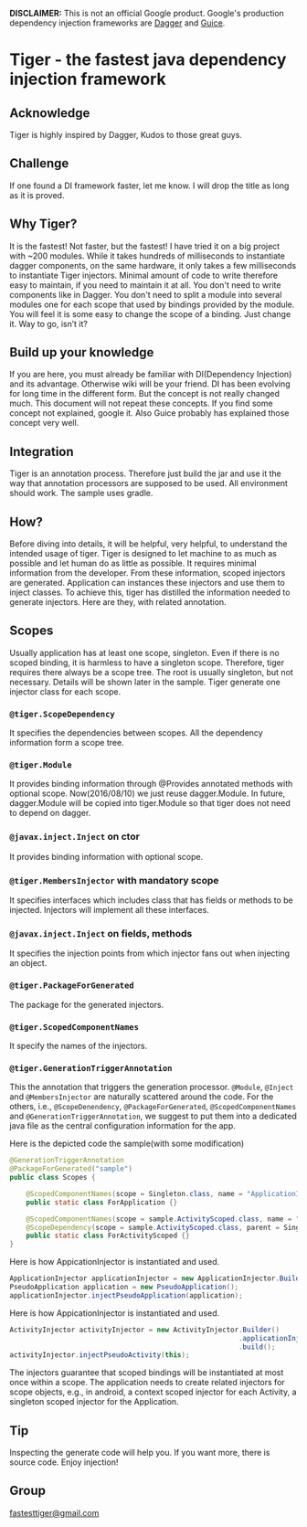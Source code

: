 **DISCLAIMER:** This is not an official Google product.  Google's production dependency injection frameworks are [Dagger](https://github.com/google/dagger) and [Guice](https://github.com/google/guice).

# Tiger - the fastest java dependency injection framework

## Acknowledge
Tiger is highly inspired by Dagger, Kudos to those great guys.

## Challenge
If one found a DI framework faster, let me know. I will drop the title as long as it is proved.

## Why Tiger?
It is the fastest! Not faster, but the fastest! I have tried it on a big project with ~200 modules. While it takes hundreds of milliseconds to instantiate dagger components, on the same hardware, it only takes a few milliseconds to instantiate Tiger injectors.
Minimal amount of code to write therefore easy to maintain, if you need to maintain it at all. You don't need to write components like in Dagger. You don't need to split a module into several modules one for each scope that used by bindings provided by the module. You will feel it is some easy to change the scope of a binding. Just change it. Way to go, isn’t it?

## Build up your knowledge
If you are here, you must already be familiar with DI(Dependency Injection) and its advantage. Otherwise wiki will be your friend.
DI has been evolving for long time in the different form. But the concept is not really changed much. This document will not repeat these concepts. If you find some concept not explained, google it. Also Guice probably has explained those concept very well.

## Integration
Tiger is an annotation process. Therefore just build the jar and use it the way that annotation processors are supposed to be used. All environment should work. The sample uses gradle.

## How?
Before diving into details, it will be helpful, very helpful, to understand the intended usage of tiger. Tiger is designed to let machine to as much as possible and let human do as little as possible. It requires minimal information from the developer. From these information, scoped injectors are generated. Application can instances these injectors and use them to inject classes. To achieve this, tiger has distilled the information needed to generate injectors. Here are they, with related annotation.

## Scopes
Usually application has at least one scope, singleton. Even if there is no scoped binding, it is harmless to have a singleton scope. Therefore, tiger requires there always be a scope tree. The root is usually singleton, but not necessary. Details will be shown later in the sample. Tiger generate one injector class for each scope.

### `@tiger.ScopeDependency`
It specifies the dependencies between scopes. All the dependency information form a scope tree.

### `@tiger.Module`
It provides binding information through @Provides annotated methods with optional scope. Now(2016/08/10)  we just reuse dagger.Module. In future, dagger.Module will be copied into tiger.Module so that tiger does not need to depend on dagger.

### `@javax.inject.Inject` on ctor
It provides binding information with optional scope.

### `@tiger.MembersInjector` with mandatory scope
It specifies interfaces which includes class that has fields or methods to be injected. Injectors will implement all these interfaces.

### `@javax.inject.Inject` on fields, methods
It specifies the injection points from which injector fans out when injecting an object.

### `@tiger.PackageForGenerated`
The package for the generated injectors.

### `@tiger.ScopedComponentNames`
It specify the names of the injectors.

### `@tiger.GenerationTriggerAnnotation`
This the annotation that triggers the generation processor.
`@Module`, `@Inject` and `@MembersInjector` are naturally scattered around the code. For the others, i.e., `@ScopeDenendency`, `@PackageForGenerated`, `@ScopedComponentNames` and `@GenerationTriggerAnnotation`, we suggest to put them into a dedicated java file as the central configuration information for the app.

Here is the depicted code the sample(with some modification)

``` java
@GenerationTriggerAnnotation
@PackageForGenerated("sample")
public class Scopes {

    @ScopedComponentNames(scope = Singleton.class, name = "ApplicationInjector" )
    public static class ForApplication {}

    @ScopedComponentNames(scope = sample.ActivityScoped.class, name = "ActivityInjector" )
    @ScopeDependency(scope = sample.ActivityScoped.class, parent = Singleton.class)
    public static class ForActivityScoped {}
}
```

Here is how AppicationInjector is instantiated and used.

``` java
ApplicationInjector applicationInjector = new ApplicationInjector.Builder().build();
PseudoApplication application = new PseudoApplication();
applicationInjector.injectPseudoApplication(application);
```

Here is how AppicationInjector is instantiated and used.

``` java
ActivityInjector activityInjector = new ActivityInjector.Builder()
                                                        .applicationInjector(applicationInjector)
                                                        .build();
activityInjector.injectPseudoActivity(this);
```


The injectors guarantee that scoped bindings will be instantiated at most once within a scope. The application needs to create related injectors for scope objects, e.g., in android, a context scoped injector for each Activity, a singleton scoped injector for the Application.

## Tip
Inspecting the generate code will help you. If you want more, there is source code.
Enjoy injection!

## Group
fastesttiger@gmail.com

